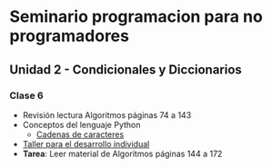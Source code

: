 # Seminario programacion para no programadores

## Unidad 2 - Condicionales y Diccionarios
### Clase 6
* Revisión lectura Algoritmos páginas 74 a 143
* Conceptos del lenguaje Python
  * [Cadenas de caracteres](strings.ipynb)
* [Taller para el desarrollo individual](taller.md)
* **Tarea**: Leer material de Algoritmos páginas 144 a 172